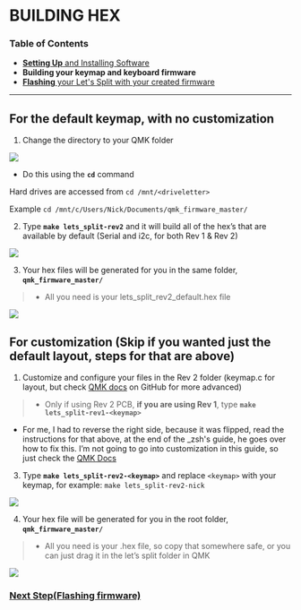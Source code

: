 # BUILDING HEX

### Table of Contents

- [**Setting Up** and Installing Software](https://github.com/CampAsAChamp/LetsSplitWindowsGuide/blob/master/Setting%20Up.md)
- **Building your keymap and keyboard firmware**
- [**Flashing** your Let's Split with your created firmware](https://github.com/CampAsAChamp/LetsSplitWindowsGuide/blob/master/Flashing%20Firmware.md)

---

## For the default keymap, with no customization

1) Change the directory to your QMK folder 

![](https://i.imgur.com/Yolz2bJ.png)

* Do this using the **`cd`** command 

Hard drives are accessed from `cd /mnt/<driveletter>`

Example `cd /mnt/c/Users/Nick/Documents/qmk_firmware_master/`

2) Type **`make lets_split-rev2`** and it will build all of the hex’s that are available by default (Serial and i2c, for both Rev 1 & Rev 2) 

![](https://i.imgur.com/kzpCKaH.png)

3) Your hex files will be generated for you in the same folder, **`qmk_firmware_master/`**	 	

> * All you need is your lets_split_rev2_default.hex file 

![](https://i.imgur.com/uR1Q7F0.png)

## For customization (Skip if you wanted just the default layout, steps for that are above)

1) Customize and configure your files in the Rev 2 folder (keymap.c for layout, but check [QMK docs](https://docs.qmk.fm) on GitHub for more advanced)

> * Only if using Rev 2 PCB, **if you are using Rev 1**, type **`make lets_split-rev1-<keymap>`**

* For me, I had to reverse the right side, because it was flipped, read the instructions for that above, at the end of the _zsh's guide, he goes over how to fix this. I’m not going to go into customization in this guide, so just check the [QMK Docs](https://docs.qmk.fm)

3) Type **`make lets_split-rev2-<keymap>`** and replace `<keymap>` with your keymap, for example: `make lets_split-rev2-nick`

![](https://i.imgur.com/6wbxeEX.png)

4) Your hex file will be generated for you in the root folder, **`qmk_firmware_master/`**

> * All you need is your .hex file, so copy that somewhere safe, or you can just drag it in the let’s split folder in QMK 

![](https://i.imgur.com/jqVpwl9.png)

### [Next Step(Flashing firmware)](https://github.com/CampAsAChamp/LetsSplitWindowsGuide/blob/master/Flashing%20Firmware.md)

